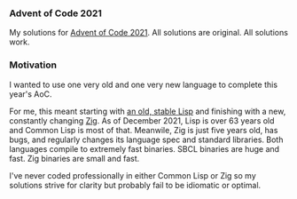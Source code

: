 
### Advent of Code 2021 ### 
My solutions for [Advent of Code 2021](http://adventofcode.com/2021). All solutions are original. All solutions work.

### Motivation ###
I wanted to use one very old and one very new language to complete this year's AoC. 

For me, this meant starting with [an old, stable Lisp](http://www.sbcl.org/) and finishing with a new, constantly changing [Zig](https://ziglang.org). As of December 2021, Lisp is over 63 years old and Common Lisp is most of that. Meanwile, Zig is just five years old, has bugs, and regularly changes its language spec and standard libraries. Both languages compile to extremely fast binaries. SBCL binaries are huge and fast. Zig binaries are small and fast. 

I've never coded professionally in either Common Lisp or Zig so my solutions strive for clarity but probably fail to be idiomatic or optimal. 
